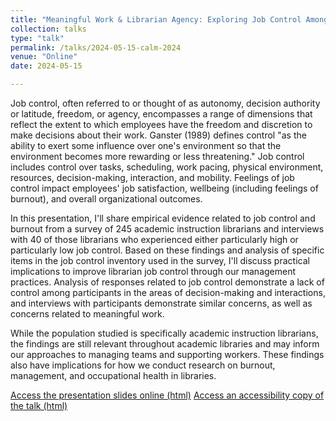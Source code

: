 ```yaml
---
title: "Meaningful Work & Librarian Agency: Exploring Job Control Among Academic Instruction Librarians"
collection: talks
type: "talk"
permalink: /talks/2024-05-15-calm-2024
venue: "Online"
date: 2024-05-15

---
```

Job control, often referred to or thought of as autonomy, decision authority or latitude, freedom, or agency, encompasses a range of dimensions that reflect the extent to which employees have the freedom and discretion to make decisions about their work. Ganster (1989) defines control "as the ability to exert some influence over one's environment so that the environment becomes more rewarding or less threatening." Job control includes control over tasks, scheduling, work pacing, physical environment, resources, decision-making, interaction, and mobility. Feelings of job control impact employees' job satisfaction, wellbeing (including feelings of burnout), and overall organizational outcomes. 

In this presentation, I'll share empirical evidence related to job control and burnout from a survey of 245 academic instruction librarians and interviews with 40 of those librarians who experienced either particularly high or particularly low job control. Based on these findings and analysis of specific items in the job control inventory used in the survey, I'll discuss practical implications to improve librarian job control through our management practices. Analysis of responses related to job control demonstrate a lack of control among participants in the areas of decision-making and interactions, and interviews with participants demonstrate similar concerns, as well as concerns related to meaningful work. 

While the population studied is specifically academic instruction librarians, the findings are still relevant throughout academic libraries and may inform our approaches to managing teams and supporting workers. These findings also have implications for how we conduct research on burnout, management, and occupational health in libraries. 

[Access the presentation slides online (html)](https://academic.mattweirick.com/files/calm-2024/)
[Access an accessibility copy of the talk (html)](https://academic.mattweirick.com/files/calm-2024-text/)
